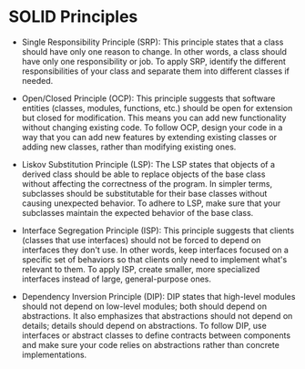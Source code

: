# SOLID Principles


* Single Responsibility Principle (SRP): This principle states that a 
class should have only one reason to change. In other words, a class 
should have only one responsibility or job. 
To apply SRP, identify the different responsibilities of your class and
separate them into different classes if needed.

* Open/Closed Principle (OCP): This principle suggests that software 
entities (classes, modules, functions, etc.) should be open for extension 
but closed for modification. This means you can add new functionality 
without changing existing code. To follow OCP, design your code in a 
way that you can add new features by extending existing classes or 
adding new classes, rather than modifying existing ones.

* Liskov Substitution Principle (LSP): The LSP states that objects of a 
derived class should be able to replace objects of the base class without 
affecting the correctness of the program. In simpler terms, subclasses 
should be substitutable for their base classes without causing unexpected 
behavior. To adhere to LSP, make sure that your subclasses maintain the 
expected behavior of the base class.

* Interface Segregation Principle (ISP): This principle suggests that 
clients (classes that use interfaces) should not be forced to depend 
on interfaces they don't use. In other words, keep interfaces focused 
on a specific set of behaviors so that clients only need to implement 
what's relevant to them. To apply ISP, create smaller, more specialized 
interfaces instead of large, general-purpose ones.

* Dependency Inversion Principle (DIP): DIP states that high-level 
modules should not depend on low-level modules; both should depend on 
abstractions. It also emphasizes that abstractions should not depend on 
details; details should depend on abstractions. To follow DIP, use 
interfaces or abstract classes to define contracts between components 
and make sure your code relies on abstractions rather than concrete 
implementations.

